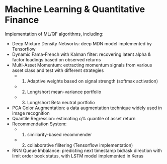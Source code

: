 # Machine Learning & Quantitative Finance
Implementation of ML/QF algorithms, including:

- Deep Mixture Density Networks: deep MDN model implemented by Tensorflow
- Dynamic Fama-French with Kalman filter: recovering latent alpha & factor loadings based on observed returns
- Multi-Asset Momentum: extracting momentum signals from various asset class and test with different strategies
	- 1) Adaptive weights based on signal strength (softmax activation)
	- 2) Long/short mean-variance portfolio
	- 3) Long/short Beta neutral portfolio
- PCA Color Augmentation: a data augmentation technique widely used in image recognition
- Quantile Regression: estimating q% quantile of asset return
- Recommendation System: 
	- 1) similiarity-based recommender
	- 2) collaborative filitering (Tensorflow implementation)
- RNN Queue Imbalance: predicting next timestamp bid/ask direction with limit order book status, with LSTM model implemented in Keras